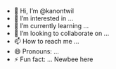 - 👋 Hi, I’m @kanontwil
- 👀 I’m interested in ...
- 🌱 I’m currently learning ...
- 💞️ I’m looking to collaborate on ...
- 📫 How to reach me ...
- 😄 Pronouns: ...
- ⚡ Fun fact: ...
Newbee here
<!---
kanontwil/kanontwil is a ✨ special ✨ repository because its `README.md` (this file) appears on your GitHub profile.
You can click the Preview link to take a look at your changes.
--->
